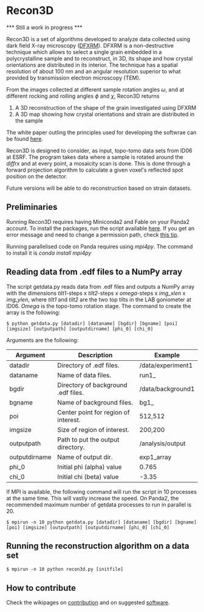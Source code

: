 # Recon3D

*** Still a work in progress ***

Recon3D is a set of algorithms developed to analyze data collected using dark field X-ray microscopy ([DFXRM](https://www.nature.com/articles/ncomms7098)). DFXRM is a non-destructive technique which allows to select a single grain embedded in a polycrystalline sample and to reconstruct, in 3D, its shape and how crystal orientations are distributed in its interior. The technique has a spatial resolution of about 100 nm and an angular resolution superior to what provided by transmission electron microscopy (TEM). 

From the images collected at different sample rotation angles $\omega$, and at different rocking and rolling angles $\phi$ and $\chi$, Recon3D returns 
1. A 3D reconstruction of the shape of the grain investigated using DFXRM
2. A 3D map showing how crystal orientations and strain are distributed in the sample

The white paper outling the principles used for developing the softwrae can be found [here](https://github.com/acjak/Recon3D/raw/master/dfxm.pdf).

Recon3D is designed to consider, as input, topo-tomo data sets from ID06 at ESRF. The program takes data where a sample is rotated around the *diffrx* and at every point, a mosaicity scan is done. This is done through a forward projection algorithm to calculate a given voxel's reflected spot position on the detector.

Future versions will be able to do reconstruction based on strain datasets.

## Preliminaries

Running Recon3D requires having Miniconda2 and Fable on your Panda2 account. To install the packages, run the script available [here](https://github.com/acjak/fable-install). If you get an error message and need to change a permission path, check [this tip](http://stackoverflow.com/questions/35246386/conda-command-not-found).

Running parallelised code on Panda requires using *mpi4py*. The command to install it is *conda install mpi4py*

## Reading data from .edf files to a NumPy array

The script getdata.py reads data from .edf files and outputs a NumPy array with the dimensions *tilt1*-steps x *tilt2*-steps x *omega*-steps x *img_xlen* x *img_ylen*, where *tilt1* and *tilt2* are the two top tilts in the LAB goniometer at ID06. *Omega* is the topo-tomo rotation stage. The command to create the array is the following:

```
$ python getdata.py [datadir] [dataname] [bgdir] [bgname] [poi] [imgsize] [outputpath] [outputdirname] [phi_0] [chi_0]
```

Arguments are the following:

| Argument | Description | Example |
| ------------- | ----------- | ----------- |
| datadir      | Directory of .edf files. | /data/experiment1 |
| dataname     | Name of data files. | run1_ |
| bgdir     | Directory of background .edf files. | /data/background1 |
| bgname     | Name of background files. | bg1_ |
| poi     | Center point for region of interest. | 512,512 |
| imgsize     | Size of region of interest. | 200,200 |
| outputpath     | Path to put the output directory. | /analysis/output |
| outputdirname     | Name of output dir. | exp1_array |
| phi_0     | Initial phi (alpha) value | 0.765 |
| chi_0     | Initial chi (beta) value | -3.35 |

If MPI is available, the following command will run the script in 10 processes at the same time. This will vastly increase the speed. On Panda2, the recommended maximum number of getdata processes to run in parallel is 20.

```
$ mpirun -n 10 python getdata.py [datadir] [dataname] [bgdir] [bgname] [poi] [imgsize] [outputpath] [outputdirname] [phi_0] [chi_0]
```

## Running the reconstruction algorithm on a data set

```
$ mpirun -n 10 python recon3d.py [initfile]
```

## How to contribute

Check the wikipages on [contribution](https://github.com/albusdemens/Recon3D/wiki/How-to-contribute) and on suggested [software](https://github.com/albusdemens/Recon3D/wiki/Suggested-software-tools). 
